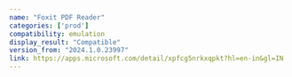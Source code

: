 ```yaml
---
name: "Foxit PDF Reader"
categories: ['prod']
compatibility: emulation
display_result: "Compatible"
version_from: "2024.1.0.23997"
link: https://apps.microsoft.com/detail/xpfcg5nrkxqpkt?hl=en-in&gl=IN
---
```



